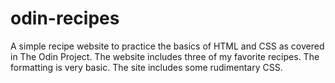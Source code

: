 # odin-recipes
A simple recipe website to practice the basics of HTML and CSS as covered in The Odin Project.  The website
includes three of my favorite recipes.  The formatting is very basic.  The site includes some rudimentary CSS.